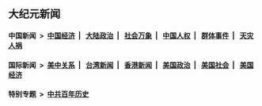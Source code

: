 ## 大纪元新闻

#### 中国新闻 &nbsp;>&nbsp; [中国经济](indexes/ncid283/README.md?03020445) &nbsp;| &nbsp; [大陆政治](indexes/ncid277/README.md?03020445) &nbsp;| &nbsp; [社会万象](indexes/ncid282/README.md?03020445) &nbsp;| &nbsp; [中国人权](indexes/ncid278/README.md?03020445) &nbsp;| &nbsp; [群体事件](indexes/ncid279/README.md?03020445) &nbsp;| &nbsp; [天灾人祸](indexes/ncid280/README.md?03020445)

#### 国际新闻 &nbsp;>&nbsp; [美中关系](indexes/nf1412576/README.md?03020445) &nbsp;| &nbsp; [台湾新闻](indexes/ncid1349361/README.md?03020445) &nbsp;| &nbsp; [香港新闻](indexes/ncid1349362/README.md?03020445) &nbsp;| &nbsp; [美国政治](indexes/ncid1078159/README.md?03020445) &nbsp;| &nbsp; [美国社会](indexes/ncid1078160/README.md?03020445) &nbsp;| &nbsp; [美国经济](indexes/ncid1078158/README.md?03020445)

#### 特别专题 &nbsp;>&nbsp; [中共百年历史](https://github.com/epoch-news/epoch-special/blob/master/README.md?03020445)  
